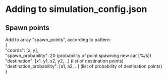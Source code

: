 # Adding to simulation_config.json
## Spawn points
Add to array "spawn_points", according to pattern:<br>
{<br>
    "coords": [x, y],<br>
    "spawn_probability": 20 (probability of point spawning 
new car [%/s])<br>
    "destination": [x1, y1, x2, y2, ..] (list of destination points)<br> 
    "destination_probability": [a1, a2, ..] (list of probability 
of destination points)<br> 
}
